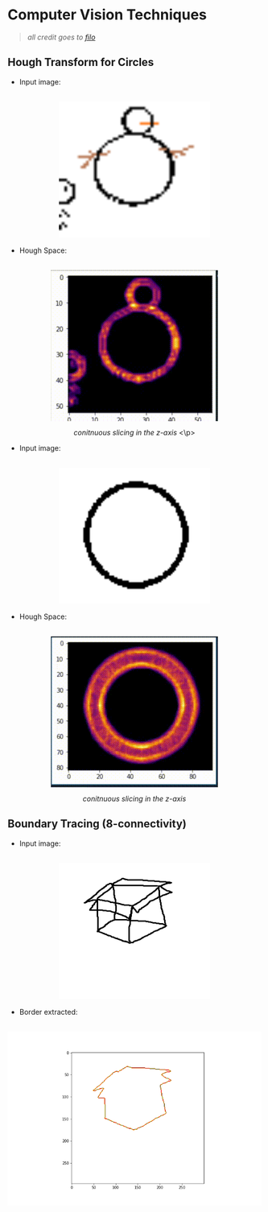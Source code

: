 # Computer Vision Techniques

> *all credit goes to [filo](https://github.com/FilobaterGeorge)*

## Hough Transform for Circles

* Input image:

<p align="center"><br>
    <img src="images/filo++.png" width="300" height="270"/> <br>
</P>

* Hough Space:

<figure>
<p align="center"><br>
    <img align="center" src="images/inferno-slow.gif" /> <br>
    <figcaption><p align="center"><i> conitnuous slicing in the z-axis </i><\p> </figcaption>
</P>
</figure>

* Input image:

<p align="center"><br>
    <img src="images/circle.PNG" width="300" height="270"/> <br>
</P>

* Hough Space:

<figure>
<p align="center"><br>
    <img align="center" src="images/output.gif" /> <br>
    <figcaption><p align="center"><i> conitnuous slicing in the z-axis </i></p> </figcaption>
</P>
</figure>

## Boundary Tracing (8-connectivity)

* Input image:

<p align="center"><br>
    <img src="images/box.png" width="300" height="270"/> <br>
</P>

* Border extracted:

<p align="center"><br>
    <img src="images/hat.png" /> <br>
</P>

